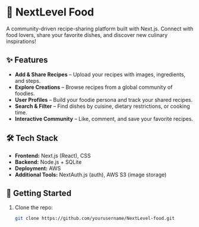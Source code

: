 # 🍳 NextLevel Food 

A community-driven recipe-sharing platform built with Next.js. Connect with food lovers, share your favorite dishes, and discover new culinary inspirations!  


## ✨ Features  
- **Add & Share Recipes** – Upload your recipes with images, ingredients, and steps.  
- **Explore Creations** – Browse recipes from a global community of foodies.  
- **User Profiles** – Build your foodie persona and track your shared recipes.  
- **Search & Filter** – Find dishes by cuisine, dietary restrictions, or cooking time.  
- **Interactive Community** – Like, comment, and save your favorite recipes.  

## 🛠 Tech Stack  
- **Frontend:** Next.js (React), CSS  
- **Backend:**  Node.js + SQLite
- **Deployment:** AWS
- **Additional Tools:** NextAuth.js (auth), AWS S3 (image storage)  

## 🚀 Getting Started  
1. Clone the repo:  
   ```bash  
   git clone https://github.com/yourusername/NextLevel-food.git  
